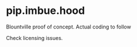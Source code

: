# pip.imbue.hood

  Blountville proof of concept. Actual coding to follow

  Check licensing issues.
